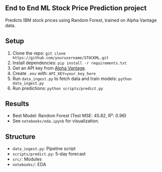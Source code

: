 ## End to End ML Stock Price Prediction project

Predicts IBM stock prices using Random Forest, trained on Alpha Vantage data.

## Setup
1. Clone the repo: `git clone https://github.com/yourusername/STOCKML.git`
2. Install dependencies: `pip install -r requirements.txt`
3. Get an API key from [Alpha Vantage](https://www.alphavantage.co/support/#api-key).
4. Create `.env` with: `API_KEY=your_key_here`
5. Run `data_ingest.py` to fetch data and train models: `python data_ingest.py`
6. Run predictions: `python scripts/predict.py`

## Results
- Best Model: Random Forest (Test MSE: 45.82, R²: 0.96)
- See `notebooks/eda.ipynb` for visualization.

## Structure
- `data_ingest.py`: Pipeline script
- `scripts/predict.py`: 5-day forecast
- `src/`: Modules
- `notebooks/`: EDA